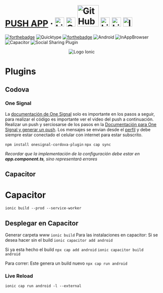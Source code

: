 #  [PUSH APP](https://ionicframework.com/) &middot; [<img src="https://i.postimg.cc/wT4x8tWS/codepenblanco.png" alt="LinkedIn" class="footer-nav__link-image" height="30px" />](https://codepen.io/amarianjel/)   [<img src="https://i.postimg.cc/5NBMxTJX/github.png" alt="GitHub" class="footer-nav__link-image" height="30px" />](https://github.com/amarianjel)   [<img src="https://i.postimg.cc/1Xj3mL3G/github-Pages-blanco.png" alt="GitHub" class="footer-nav__link-image" height="70px" style="margin-bottom: -20px;"/>](https://amarianjel.github.io/Portfolio/)  [<img src="https://i.postimg.cc/J7BLFtdc/linkedin.png" alt="LinkedIn" class="footer-nav__link-image" height="30px" />](https://www.linkedin.com/in/amarianjel/)   [<img src="https://i.postimg.cc/1zqYRTyp/facebook.png" alt="LinkedIn" class="footer-nav__link-image" height="30px" />](https://www.facebook.com/Abraham13071993/)   [<img src="https://i.postimg.cc/sfJtqS4W/instagram.png" alt="Instagram" class="footer-nav__link-image" height="30px" />](https://www.instagram.com/abr_marianjel/)
[![forthebadge](https://img.shields.io/badge/Made%20with-Ionic-blue.svg)](https://ionicframework.com/)
![Quicktype](https://img.shields.io/badge/Quicktype-%E2%9A%99%EF%B8%8F-orange)
[![forthebadge](https://img.shields.io/badge/Angular-%F0%9F%8C%8D-red.svg)](https://angular.io/)
![Android](https://img.shields.io/badge/Android-%F0%9F%93%B1-brightgreen)
![InAppBrowser](https://img.shields.io/badge/InAppBrowser-%F0%9F%8C%8F%F0%9F%93%B6-yellow)
![Capacitor](https://img.shields.io/badge/Capacitor-%F0%9F%94%8C-blueviolet)
![Social Sharing Plugin](https://img.shields.io/badge/Social%20Sharing%20Plugin-%E2%86%95%EF%B8%8F%F0%9F%94%BD-lightgrey)


</div>


<p align="center">
  <img src="https://i.postimg.cc/wMRkmnnQ/ionic.png" alt="Logo Ionic">
</p>

# Plugins

## Codova

### One Signal
La [documentación de One Signal](https://documentation.onesignal.com/docs/ionic-sdk-setup) solo es importante en los pasos a seguir, para realizar el código es importante ver el video del push a continuación.
Realizar un push y serciosarse de los pasos en la [Documentación para One Signal y generar un push](https://onesignal.com/videos/add-push-notifications-to-ionic-react-apps-with-onesignal).
Los mensajes se envian desde el [perfil](https://dashboard.onesignal.com/apps/497bb354-c0cf-432b-82ac-eba4361c4f56/notifications/0b7d9ed6-7351-4a3a-b4b9-7ca017349fcf#outcomes=os__click__count) y debe siempre estar conectado el celular con internet para estar subscrito.

```npm install onesignal-cordova-plugin```
```npx cap sync```

*Recordar que la implementación de la configuración debe estar en **app.component.ts**, sino representará errores*

## Capacitor

# Capacitor
```ionic build --prod --service-worker```
## Desplegar en Capacitor
Generar carpeta www
```ionic build```
Para las instalaciones en capacitor: 
Si se desea hacer sin el build
```ionic capacitor add android```

Si ya esta hecho el build
```npx cap add android```
```ionic capacitor build android```

Para correr: Este genera un build nuevo
```npx cap run android```

### Live Reload
```ionic cap run android -l --external```